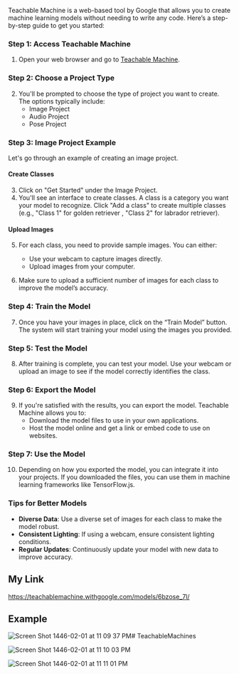 
Teachable Machine is a web-based tool by Google that allows you to create machine learning models without needing to write any code. Here’s a step-by-step guide to get you started:

### Step 1: Access Teachable Machine
1. Open your web browser and go to [Teachable Machine](https://teachablemachine.withgoogle.com/).

### Step 2: Choose a Project Type
2. You'll be prompted to choose the type of project you want to create. The options typically include:
   - Image Project
   - Audio Project
   - Pose Project

### Step 3: Image Project Example
Let's go through an example of creating an image project.

#### Create Classes
3. Click on "Get Started" under the Image Project.
4. You'll see an interface to create classes. A class is a category you want your model to recognize. Click "Add a class" to create multiple classes (e.g., "Class 1" for  golden retriever , "Class 2" for labrador  retriever).

#### Upload Images
5. For each class, you need to provide sample images. You can either:
   - Use your webcam to capture images directly.
   - Upload images from your computer.

6. Make sure to upload a sufficient number of images for each class to improve the model’s accuracy.

### Step 4: Train the Model
7. Once you have your images in place, click on the “Train Model” button. The system will start training your model using the images you provided.

### Step 5: Test the Model
8. After training is complete, you can test your model. Use your webcam or upload an image to see if the model correctly identifies the class.

### Step 6: Export the Model
9. If you're satisfied with the results, you can export the model. Teachable Machine allows you to:
   - Download the model files to use in your own applications.
   - Host the model online and get a link or embed code to use on websites.

### Step 7: Use the Model
10. Depending on how you exported the model, you can integrate it into your projects. If you downloaded the files, you can use them in machine learning frameworks like TensorFlow.js.

### Tips for Better Models
- **Diverse Data**: Use a diverse set of images for each class to make the model robust.
- **Consistent Lighting**: If using a webcam, ensure consistent lighting conditions.
- **Regular Updates**: Continuously update your model with new data to improve accuracy.


## My Link 
https://teachablemachine.withgoogle.com/models/6bzose_7l/

## Example 
![Screen Shot 1446-02-01 at 11 09 37 PM](https://github.com/user-attachments/assets/2340d73f-03e2-4188-8968-57512dcbdea3)# TeachableMachines


![Screen Shot 1446-02-01 at 11 10 03 PM](https://github.com/user-attachments/assets/67c2210f-da39-4f41-b42a-0877a3ab704f)



![Screen Shot 1446-02-01 at 11 11 01 PM](https://github.com/user-attachments/assets/106f7f7d-4a5c-401e-bc24-33636ab1a385)



